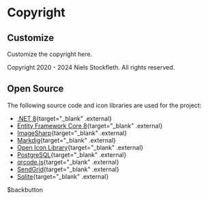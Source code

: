 # Copyright

## Customize

Customize the copyright here.

Copyright 2020 - 2024 Niels Stockfleth. All rights reserved.

## Open Source

The following source code and icon libraries are used for the project:

- [.NET 8](https://learn.microsoft.com/de-de/dotnet/core/whats-new/dotnet-8){target="_blank" .external}
- [Entity Framework Core 8](https://learn.microsoft.com/de-de/ef/core/what-is-new/ef-core-8.0/whatsnew){target="_blank" .external}
- [ImageSharp](https://github.com/SixLabors/ImageSharp){target="_blank" .external}
- [Markdig](https://github.com/xoofx/markdig){target="_blank" .external}
- [Open Icon Library](https://sourceforge.net/projects/openiconlibrary){target="_blank" .external}
- [PostgreSQL](https://www.nuget.org/packages/Npgsql){target="_blank" .external}
- [qrcode.js](https://github.com/davidshimjs/qrcodejs){target="_blank" .external}
- [SendGrid](https://github.com/sendgrid/sendgrid-csharp){target="_blank" .external}
- [Sqlite](https://www.nuget.org/packages/Microsoft.EntityFrameworkCore.Sqlite){target="_blank" .external}

$backbutton
